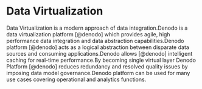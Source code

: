 Data Virtualization
===================

Data Virtualization is a modern approach of data integration.Denodo is a
data virtualization platform [@denodo] which provides agile, high
performance data integration and data abstraction capabilities.Denodo
platform [@denodo] acts as a logical abstraction between disparate data
sources and consuming applications.Denodo allows [@denodo] intelligent
caching for real-time performance.By becoming single virtual layer
Denodo Platform [@denodo] reduces redundancy and resolved quality issues
by imposing data model governance.Denodo platform can be used for many
use cases covering operational and analytics functions.
